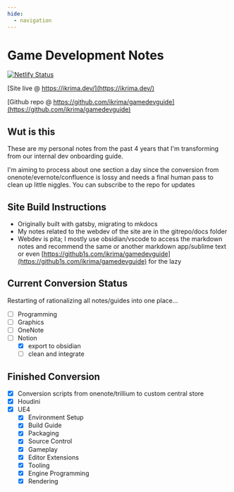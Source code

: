 ```yaml
---
hide:
  - navigation
---
```


# Game Development Notes

[![Netlify Status](https://api.netlify.com/api/v1/badges/b04d49f2-9006-49ee-9f9a-569f59732aff/deploy-status)](https://app.netlify.com/sites/gamedevguide/deploys)

[Site live @ https://ikrima.dev/](https://ikrima.dev/)

[Github repo @ https://github.com/ikrima/gamedevguide](https://github.com/ikrima/gamedevguide)

## Wut is this

These are my personal notes from the past 4 years that I'm transforming from our internal dev onboarding guide.

I'm aiming to process about one section a day since the conversion from onenote/evernote/confluence is lossy and needs a final human pass to clean up little niggles.
You can subscribe to the repo for updates

## Site Build Instructions

* Originally built with gatsby, migrating to mkdocs
* My notes related to the webdev of the site are in the gitrepo/docs folder
* Webdev is pita; I mostly use obsidian/vscode to access the markdown notes and recommend the same or another markdown app/sublime text or even [https://github1s.com/ikrima/gamedevguide](https://github1s.com/ikrima/gamedevguide) for the lazy

## Current Conversion Status

Restarting of rationalizing all notes/guides into one place...

* [ ] Programming
* [ ] Graphics
* [ ] OneNote
* [ ] Notion
  * [x] export to obsidian
  * [ ] clean and integrate

## Finished Conversion

* [x] Conversion scripts from onenote/trillium to custom central store
* [x] Houdini
* [x] UE4
  * [x] Environment Setup
  * [x] Build Guide
  * [x] Packaging
  * [x] Source Control
  * [x] Gameplay
  * [x] Editor Extensions
  * [x] Tooling
  * [x] Engine Programming
  * [x] Rendering
